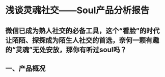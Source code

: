 # 浅谈灵魂社交——Soul产品分析报告
**微信已成为熟人社交的必备工具，这个“看脸”的时代让陌陌、探探成为陌生人社交的首选，奈何一颗有趣的“灵魂”无处安放，那你有听过soul吗？**
---
**一、产品概况**
---
